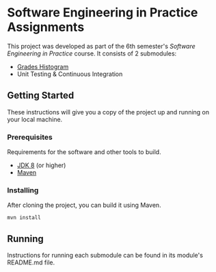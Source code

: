 # Software Engineering in Practice Assignments

This project was developed as part of the 6th semester's <i>Software Engineering in Practice</i> course.
It consists of 2 submodules:
 * [Grades Histogram](https://github.com/nataliaKat/Software-Engineering-in-Practice-Assignments/tree/main/gradeshistogram)
 * Unit Testing & Continuous Integration

## Getting Started

These instructions will give you a copy of the project up and running on
your local machine.

### Prerequisites

Requirements for the software and other tools to build.
- [JDK 8](https://www.oracle.com/java/technologies/javase/javase-jdk8-downloads.html) (or higher)
- [Maven](https://maven.apache.org/)

### Installing

After cloning the project, you can build it using Maven.

    mvn install

## Running

Instructions for running each submodule can be found in its module's README.md file.
